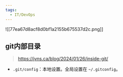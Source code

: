 ```yaml
---
tags:
  - IT/DevOps
---
```






![[77ea67d8acf8d0bf1a2155b675537d2c.png]]


## git内部目录

> https://jvns.ca/blog/2024/01/26/inside-git/

- `.git/config`：本地设置。全局设置在 `~/.gitconfig`。